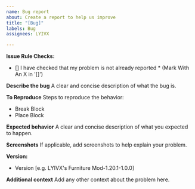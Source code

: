 ```yaml
---
name: Bug report
about: Create a report to help us improve
title: "[Bug]"
labels: Bug
assignees: LYIVX

---
```


**Issue Rule Checks:**

* [] I have checked that my problem is not already reported *
(Mark With An X in '[]')

**Describe the bug**
A clear and concise description of what the bug is.

**To Reproduce**
Steps to reproduce the behavior:
- Break Block
- Place Block


**Expected behavior**
A clear and concise description of what you expected to happen.

**Screenshots**
If applicable, add screenshots to help explain your problem.

**Version:**
 - Version [e.g. LYIVX's Furniture Mod-1.20.1-1.0.0]

**Additional context**
Add any other context about the problem here.

